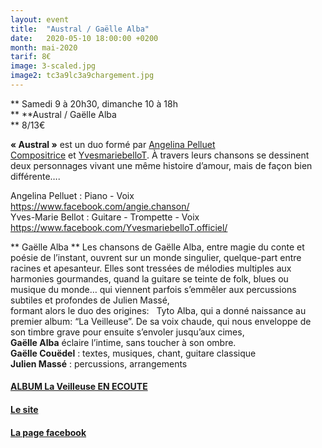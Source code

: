 ```yaml
---
layout: event
title:  "Austral / Gaëlle Alba"
date:   2020-05-10 18:00:00 +0200
month: mai-2020
tarif: 8€
image: 3-scaled.jpg
image2: tc3a9lc3a9chargement.jpg
---
```


**
  Samedi 9 à 20h30, dimanche 10 à 18h  
** **Austral / Gaëlle Alba  
** 8/13€

**« Austral »** est un duo formé par <a href="https://www.facebook.com/angie.chanson/" target="_blank" rel="noopener noreferrer">Angelina Pelluet Compositrice</a> et <a href="https://www.facebook.com/YvesmariebelloT.officiel/" target="_blank" rel="noopener noreferrer">YvesmariebelloT</a>. À travers leurs chansons se dessinent deux personnages vivant une même histoire d’amour, mais de façon bien différente….

Angelina Pelluet : Piano - Voix  
<a href="https://www.facebook.com/angie.chanson/" target="_blank" rel="noopener noreferrer">https://www.facebook.com/angie.chanson/</a>  
Yves-Marie Bellot : Guitare - Trompette - Voix  
<a href="https://www.facebook.com/YvesmariebelloT.officiel/" target="_blank" rel="noopener noreferrer">https://www.facebook.com/YvesmariebelloT.officiel/</a>


**
Gaëlle Alba  ** Les chansons de Gaëlle Alba, entre magie du conte et poésie de l’instant, ouvrent sur un monde singulier, quelque-part entre racines et apesanteur. Elles sont tressées de mélodies multiples aux harmonies gourmandes, quand la guitare se teinte de folk, blues ou musique du monde… qui viennent parfois s’emmêler aux percussions subtiles et profondes de Julien Massé,<br /> formant alors le duo des origines:   Tyto Alba, qui a donné naissance au premier album: “La Veilleuse”. De sa voix chaude, qui nous enveloppe de son timbre grave pour ensuite s’envoler jusqu’aux cimes,<br /> <strong>Gaëlle Alba</strong> éclaire l’intime, sans toucher à son ombre.<br /> <strong>Gaëlle Couëdel</strong> : textes, musiques, chant, guitare classique<br /> <strong>Julien Massé</strong> : percussions, arrangements



#### 

#### <a href="https://tytoalbaduo.bandcamp.com/album/la-veilleuse">ALBUM La Veilleuse EN ECOUTE</a>

#### <a href="http://tytoalba.fr/">Le site</a>

#### <a href="https://www.facebook.com/tytoalba.duo/">La page facebook</a>
